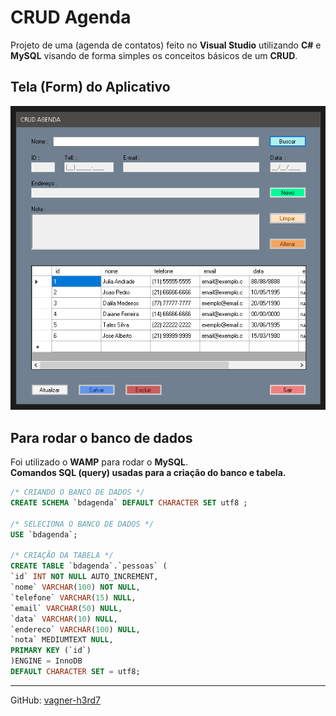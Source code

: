 # CRUD Agenda

 Projeto de uma (agenda de contatos) feito no **Visual Studio** utilizando **C#** e **MySQL** visando de forma simples os conceitos básicos de um **CRUD**.

## Tela (Form) do Aplicativo
 
 ![enter image description here](telaCrudAgenda.png)
 
## Para rodar o banco de dados 

Foi utilizado o **WAMP** para rodar o **MySQL**.  
**Comandos SQL (query) usadas para a criação do banco e tabela.**
```SQL
/* CRIANDO O BANCO DE DADOS */
CREATE SCHEMA `bdagenda` DEFAULT CHARACTER SET utf8 ;

/* SELECIONA O BANCO DE DADOS */
USE `bdagenda`;

/* CRIAÇÃO DA TABELA */
CREATE TABLE `bdagenda`.`pessoas` (
`id` INT NOT NULL AUTO_INCREMENT,
`nome` VARCHAR(100) NOT NULL,
`telefone` VARCHAR(15) NULL,
`email` VARCHAR(50) NULL,
`data` VARCHAR(10) NULL,
`endereco` VARCHAR(100) NULL,
`nota` MEDIUMTEXT NULL,
PRIMARY KEY (`id`)
)ENGINE = InnoDB
DEFAULT CHARACTER SET = utf8;
```

-----
GitHub: [vagner-h3rd7](https://github.com/vagner-h3rd7) 
